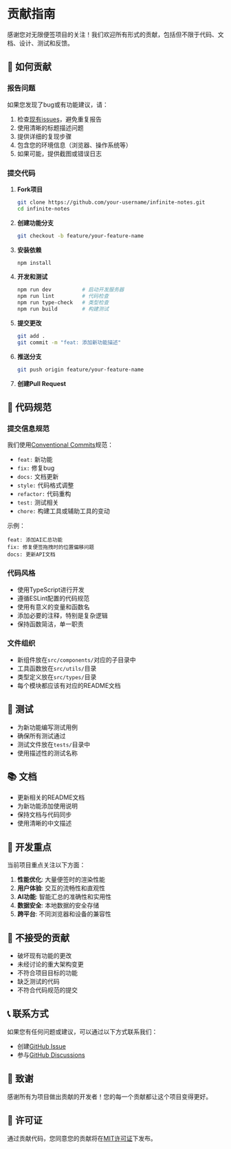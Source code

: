 # 贡献指南

感谢您对无限便签项目的关注！我们欢迎所有形式的贡献，包括但不限于代码、文档、设计、测试和反馈。

## 🤝 如何贡献

### 报告问题

如果您发现了bug或有功能建议，请：

1. 检查[现有issues](../../issues)，避免重复报告
2. 使用清晰的标题描述问题
3. 提供详细的复现步骤
4. 包含您的环境信息（浏览器、操作系统等）
5. 如果可能，提供截图或错误日志

### 提交代码

1. **Fork项目**
   ```bash
   git clone https://github.com/your-username/infinite-notes.git
   cd infinite-notes
   ```

2. **创建功能分支**
   ```bash
   git checkout -b feature/your-feature-name
   ```

3. **安装依赖**
   ```bash
   npm install
   ```

4. **开发和测试**
   ```bash
   npm run dev          # 启动开发服务器
   npm run lint         # 代码检查
   npm run type-check   # 类型检查
   npm run build        # 构建测试
   ```

5. **提交更改**
   ```bash
   git add .
   git commit -m "feat: 添加新功能描述"
   ```

6. **推送分支**
   ```bash
   git push origin feature/your-feature-name
   ```

7. **创建Pull Request**

## 📝 代码规范

### 提交信息规范

我们使用[Conventional Commits](https://www.conventionalcommits.org/)规范：

- `feat:` 新功能
- `fix:` 修复bug
- `docs:` 文档更新
- `style:` 代码格式调整
- `refactor:` 代码重构
- `test:` 测试相关
- `chore:` 构建工具或辅助工具的变动

示例：
```
feat: 添加AI汇总功能
fix: 修复便签拖拽时的位置偏移问题
docs: 更新API文档
```

### 代码风格

- 使用TypeScript进行开发
- 遵循ESLint配置的代码规范
- 使用有意义的变量和函数名
- 添加必要的注释，特别是复杂逻辑
- 保持函数简洁，单一职责

### 文件组织

- 新组件放在`src/components/`对应的子目录中
- 工具函数放在`src/utils/`目录
- 类型定义放在`src/types/`目录
- 每个模块都应该有对应的README文档

## 🧪 测试

- 为新功能编写测试用例
- 确保所有测试通过
- 测试文件放在`tests/`目录中
- 使用描述性的测试名称

## 📚 文档

- 更新相关的README文档
- 为新功能添加使用说明
- 保持文档与代码同步
- 使用清晰的中文描述

## 🎯 开发重点

当前项目重点关注以下方面：

1. **性能优化**: 大量便签时的渲染性能
2. **用户体验**: 交互的流畅性和直观性
3. **AI功能**: 智能汇总的准确性和实用性
4. **数据安全**: 本地数据的安全存储
5. **跨平台**: 不同浏览器和设备的兼容性

## 🚫 不接受的贡献

- 破坏现有功能的更改
- 未经讨论的重大架构变更
- 不符合项目目标的功能
- 缺乏测试的代码
- 不符合代码规范的提交

## 📞 联系方式

如果您有任何问题或建议，可以通过以下方式联系我们：

- 创建[GitHub Issue](../../issues)
- 参与[GitHub Discussions](../../discussions)

## 🙏 致谢

感谢所有为项目做出贡献的开发者！您的每一个贡献都让这个项目变得更好。

## 📄 许可证

通过贡献代码，您同意您的贡献将在[MIT许可证](LICENSE)下发布。
